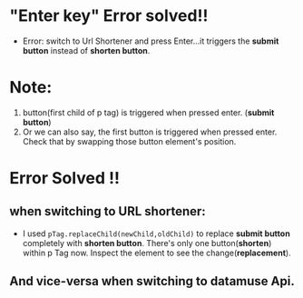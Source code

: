 
# "Enter key" Error solved!!
* Error: switch to Url Shortener and press Enter...it triggers the **submit button** instead of **shorten button**. 

# Note:
1. button(first child of p tag) is triggered when pressed enter. (**submit button**)
2. Or we can also say, the first button is triggered when pressed enter. Check that by swapping those button element's position.

# Error Solved !!

## when switching to URL shortener:
* I used `pTag.replaceChild(newChild,oldChild)` to replace **submit button** completely with **shorten button**. There's only one button(**shorten**) within p Tag now. Inspect the element to see the change(**replacement**).

## And vice-versa when switching to datamuse Api.